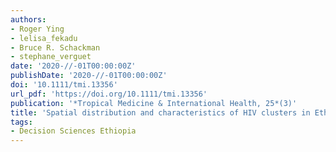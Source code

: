 ```yaml
---
authors:
- Roger Ying
- lelisa_fekadu
- Bruce R. Schackman
- stephane_verguet
date: '2020-//-01T00:00:00Z'
publishDate: '2020-//-01T00:00:00Z'
doi: '10.1111/tmi.13356'
url_pdf: 'https://doi.org/10.1111/tmi.13356'
publication: '*Tropical Medicine & International Health, 25*(3)'
title: 'Spatial distribution and characteristics of HIV clusters in Ethiopia'
tags:
- Decision Sciences Ethiopia
---
```

